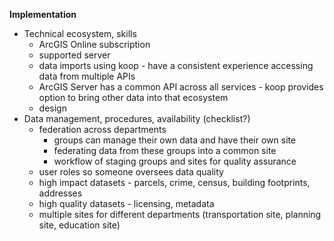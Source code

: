 **Implementation**
* Technical ecosystem, skills 
   * ArcGIS Online subscription
   * supported server 
   * data imports using koop - have a consistent experience accessing data from multiple APIs
   * ArcGIS Server has a common API across all services - koop provides option to bring other data into that ecosystem
   * design 
* Data management, procedures, availability (checklist?) 
   * federation across departments 
        * groups can manage their own data and have their own site
        * federating data from these groups into a common site
        * workflow of staging groups and sites for quality assurance
   * user roles so someone oversees data quality 
   * high impact datasets - parcels, crime, census, building footprints, addresses 
   * high quality datasets - licensing, metadata 
   * multiple sites for different departments (transportation site, planning site, education site) 